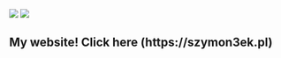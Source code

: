 <img src = "https://github-readme-stats.vercel.app/api?username=Szymon3eK&show_icons=true&theme=tokyonight">
<img src = "https://github-readme-stats.vercel.app/api/top-langs/?username=Szymon3eK&layout=compact&theme=tokyonight"

<a href = "https://szymon3ek.pl/">
  <h2>My website! Click here (https://szymon3ek.pl)</h2>
</a>




